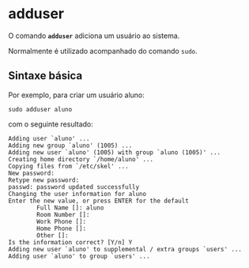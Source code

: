 # adduser

O comando __`adduser`__ adiciona um usuário ao sistema.

Normalmente é utilizado acompanhado do comando `sudo`.

## Sintaxe básica

Por exemplo, para criar um usuário aluno:

```
sudo adduser aluno
```

com o seguinte resultado:

```
Adding user `aluno' ...
Adding new group `aluno' (1005) ...
Adding new user `aluno' (1005) with group `aluno (1005)' ...
Creating home directory `/home/aluno' ...
Copying files from `/etc/skel' ...
New password:
Retype new password:
passwd: password updated successfully
Changing the user information for aluno
Enter the new value, or press ENTER for the default
        Full Name []: aluno
        Room Number []:
        Work Phone []:
        Home Phone []:
        Other []:
Is the information correct? [Y/n] Y
Adding new user `aluno' to supplemental / extra groups `users' ...
Adding user `aluno' to group `users' ...
```